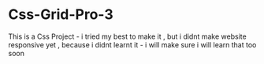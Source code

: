 # Css-Grid-Pro-3
This is a Css Project - i tried my best to make it , but i didnt make website responsive yet , because i didnt learnt it - i will make sure i will learn that too soon
